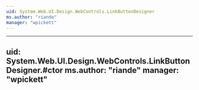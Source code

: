 ```yaml
---
uid: System.Web.UI.Design.WebControls.LinkButtonDesigner
ms.author: "riande"
manager: "wpickett"
---
```


---
uid: System.Web.UI.Design.WebControls.LinkButtonDesigner.#ctor
ms.author: "riande"
manager: "wpickett"
---
